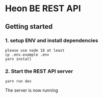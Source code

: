 # Heon BE REST API

## Getting started

### 1. setup ENV and install dependencies

```
please use node 18 at least
cp .env.example .env
yarn install
```

### 2. Start the REST API server

```
yarn run dev
```

The server is now running